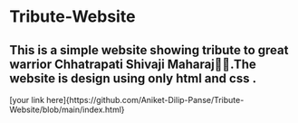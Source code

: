 # Tribute-Website
<h2>This is a simple website showing tribute to great warrior Chhatrapati Shivaji Maharaj🚩🚩.The website is design using only html and css .</h2>
[your link here]{https://github.com/Aniket-Dilip-Panse/Tribute-Website/blob/main/index.html}
